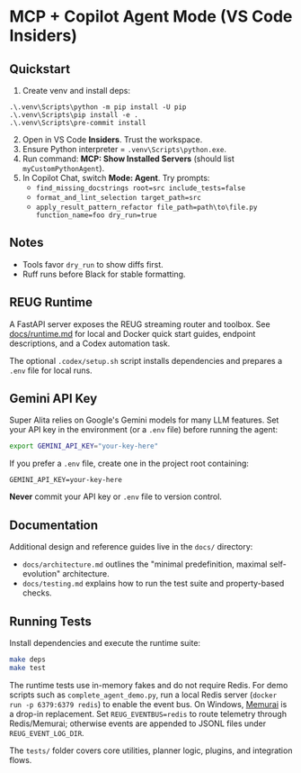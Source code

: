 ﻿# MCP + Copilot Agent Mode (VS Code Insiders)

## Quickstart
1. Create venv and install deps:
```
.\.venv\Scripts\python -m pip install -U pip
.\.venv\Scripts\pip install -e .
.\.venv\Scripts\pre-commit install
```
2. Open in VS Code **Insiders**. Trust the workspace.
3. Ensure Python interpreter = `.venv\Scripts\python.exe`.
4. Run command: **MCP: Show Installed Servers** (should list `myCustomPythonAgent`).
5. In Copilot Chat, switch **Mode: Agent**. Try prompts:
   - `find_missing_docstrings root=src include_tests=false`
   - `format_and_lint_selection target_path=src`
   - `apply_result_pattern_refactor file_path=path\to\file.py function_name=foo dry_run=true`

## Notes
- Tools favor `dry_run` to show diffs first.
- Ruff runs before Black for stable formatting.

## REUG Runtime

A FastAPI server exposes the REUG streaming router and toolbox. See
[docs/runtime.md](docs/runtime.md) for local and Docker quick start guides,
endpoint descriptions, and a Codex automation task.

The optional `.codex/setup.sh` script installs dependencies and prepares a
`.env` file for local runs.

## Gemini API Key
Super Alita relies on Google's Gemini models for many LLM features. Set your
API key in the environment (or a `.env` file) before running the agent:

```bash
export GEMINI_API_KEY="your-key-here"
```

If you prefer a `.env` file, create one in the project root containing:

```
GEMINI_API_KEY=your-key-here
```

**Never** commit your API key or `.env` file to version control.

## Documentation
Additional design and reference guides live in the `docs/` directory:

- `docs/architecture.md` outlines the "minimal predefinition, maximal self-evolution" architecture.
- `docs/testing.md` explains how to run the test suite and property-based checks.

## Running Tests
Install dependencies and execute the runtime suite:

```bash
make deps
make test
```

The runtime tests use in-memory fakes and do not require Redis.
For demo scripts such as `complete_agent_demo.py`, run a local Redis server
(`docker run -p 6379:6379 redis`) to enable the event bus. On Windows,
[Memurai](https://www.memurai.com/) is a drop-in replacement.
Set `REUG_EVENTBUS=redis` to route telemetry through Redis/Memurai; otherwise
events are appended to JSONL files under `REUG_EVENT_LOG_DIR`.

The `tests/` folder covers core utilities, planner logic, plugins, and integration flows.

